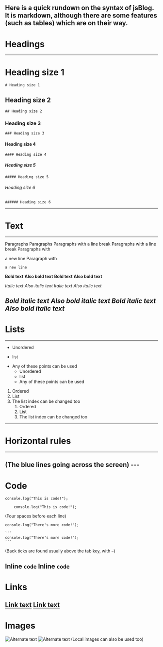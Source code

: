 Here is a quick rundown on the syntax of jsBlog. It is markdown, although there are some features (such as tables) which are on their way.
---
# Headings
---
# Heading size 1
    # Heading size 1
## Heading size 2
    ## Heading size 2
### Heading size 3
    ### Heading size 3
#### Heading size 4
    #### Heading size 4
##### Heading size 5
    ##### Heading size 5
###### Heading size 6
    ###### Heading size 6
---
# Text
---
Paragraphs
    Paragraphs
Paragraphs with
a line break
    Paragraphs with
    a line break
Paragraphs with

a new line
    Paragraph with

    a new line
__Bold text__
**Also bold text**
    __Bold text__
    **Also bold text**

_Italic text_
*Also italic text*
    _Italic text_
    *Also italic text*

___Bold italic text___
***Also bold italic text***
    ___Bold italic text___
    ***Also bold italic text***
---
# Lists
---
- Unordered
+ list
* Any of these points can be used
    - Unordered
    + list
    * Any of these points can be used
1. Ordered
2. List
6. The list index can be changed too
    1. Ordered
    2. List
    6. The list index can be changed too
---
# Horizontal rules
---
(The blue lines going across the screen)
    ---
---
# Code
    console.log("This is code!");
```
    console.log("This is code!");
```
(Four spaces before each line)
```
console.log("There's more code!");
```
    ```
    console.log("There's more code!");
    ```
(Back ticks are found usually above the tab key, with `~`)

Inline `code`
    Inline `code`
---
# Links
[Link text](http://tomando.me)
    [Link text](http://tomando.me)
---
# Images
![Alternate text](http://lorempixel.com/800/500/city/)
    ![Alternate text](http://lorempixel.com/800/500/city/)
(Local images can also be used too)

